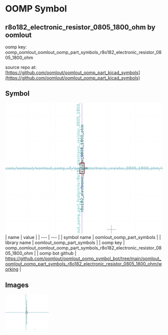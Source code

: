 # OOMP Symbol  
## r8o182_electronic_resistor_0805_1800_ohm  by oomlout  
  
oomp key: oomp_oomlout_oomlout_oomp_part_symbols_r8o182_electronic_resistor_0805_1800_ohm  
  
source repo at: [https://github.com/oomlout/oomlout_oomp_part_kicad_symbols](https://github.com/oomlout/oomlout_oomp_part_kicad_symbols)  
## Symbol  
  
[![working.png](working_600.png)](working.png)  
| name | value | 
| --- | --- | 
| symbol name | oomlout_oomp_part_symbols | 
| library name | oomlout_oomp_part_symbols | 
| oomp key | oomp_oomlout_oomlout_oomp_part_symbols_r8o182_electronic_resistor_0805_1800_ohm | 
| oomp bot github | https://github.com/oomlout/oomlout_oomp_symbol_bot/tree/main/oomlout_oomlout_oomp_part_symbols_r8o182_electronic_resistor_0805_1800_ohm/working | 
## Images  
  
[![working.png](working_140.png)](working.png)  
